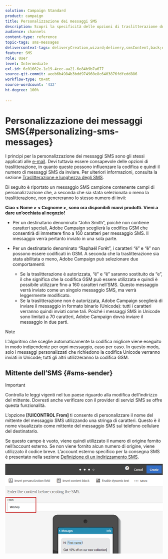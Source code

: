 ```yaml
---
solution: Campaign Standard
product: campaign
title: Personalizzazione dei messaggi SMS
description: Scopri la specificità delle opzioni di traslitterazione durante la personalizzazione dei messaggi SMS.
audience: channels
content-type: reference
topic-tags: sms-messages
delivercontext-tags: deliveryCreation,wizard;delivery,smsContent,back;delivery,smsContent,back
feature: SMS
role: User
level: Intermediate
exl-id: 6c01662e-1e19-4cec-aa21-6e84b9b7a677
source-git-commit: aeeb6b4984b3bdd974960e8c6403876fdfedd886
workflow-type: tm+mt
source-wordcount: '432'
ht-degree: 100%

---
```


# Personalizzazione dei messaggi SMS{#personalizing-sms-messages}

I principi per la personalizzazione dei messaggi SMS sono gli stessi applicati alle [e-mail](../../designing/using/personalization.md#inserting-a-personalization-field). Devi tuttavia essere consapevole delle opzioni di traslitterazione, in quanto queste possono influenzare la codifica e quindi il numero di messaggi SMS da inviare. Per ulteriori informazioni, consulta la sezione [Traslitterazione e lunghezza degli SMS](../../administration/using/configuring-sms-channel.md#sms-encoding--length-and-transliteration).

Di seguito è riportato un messaggio SMS campione contenente campi di personalizzazione che, a seconda che sia stata selezionata o meno la traslitterazione, non genereranno lo stesso numero di invii:

**Ciao &lt; Nome > &lt; Cognome >, sono ora disponibili nuovi prodotti. Vieni a dare un’occhiata al negozio!**

* Per un destinatario denominato “John Smith”, poiché non contiene caratteri speciali, Adobe Campaign sceglierà la codifica GSM che consentirà di immettere fino a 160 caratteri per messaggio SMS. Il messaggio verrà pertanto inviato in una sola parte.
* Per un destinatario denominato “Raphaël Forêt”, i caratteri “ë” e “ê” non possono essere codificati in GSM. A seconda che la traslitterazione sia stata abilitata o meno, Adobe Campaign può selezionare due comportamenti:

   * Se la traslitterazione è autorizzata, “ë” e “ê” saranno sostituito da “e”, il che significa che la codifica GSM può essere utilizzata e quindi è possibile utilizzare fino a 160 caratteri nell’SMS. Questo messaggio verrà inviato come un singolo messaggio SMS, ma verrà leggermente modificato.
   * Se la traslitterazione non è autorizzata, Adobe Campaign sceglierà di inviare il messaggio in formato binario (Unicode): tutti i caratteri verranno quindi inviati come tali. Poiché i messaggi SMS in Unicode sono limitati a 70 caratteri, Adobe Campaign dovrà inviare il messaggio in due parti.

>[!NOTE]
>
>L’algoritmo che sceglie automaticamente la codifica migliore viene eseguito in modo indipendente per ogni messaggio, caso per caso. In questo modo, solo i messaggi personalizzati che richiedono la codifica Unicode verranno inviati in Unicode; tutti gli altri utilizzeranno la codifica GSM.

## Mittente dell’SMS {#sms-sender}

>[!IMPORTANT]
>
>Controlla le leggi vigenti nel tuo paese riguardo alla modifica dell’indirizzo del mittente. Dovresti anche verificare con il provider di servizi SMS se offre questa funzionalità.

L’opzione **[!UICONTROL From]** ti consente di personalizzare il nome del mittente del messaggio SMS utilizzando una stringa di caratteri. Questo è il nome visualizzato come mittente del messaggio SMS sul telefono cellulare del destinatario.

Se questo campo è vuoto, viene quindi utilizzato il numero di origine fornito nell’account esterno. Se non viene fornito alcun numero di origine, viene utilizzato il codice breve. L’account esterno specifico per la consegna SMS è presentato nella sezione [Definizione di un indirizzamento SMS](../../administration/using/configuring-sms-channel.md#defining-an-sms-routing).

![](assets/sms_creation_8.png)



